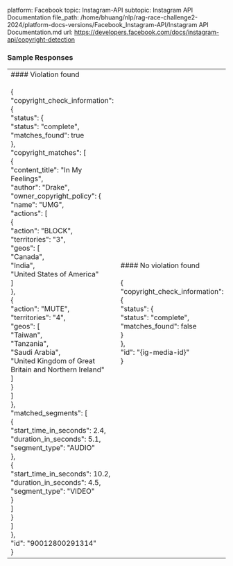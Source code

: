platform: Facebook
topic: Instagram-API
subtopic: Instagram API Documentation
file_path: /home/bhuang/nlp/rag-race-challenge2-2024/platform-docs-versions/Facebook_Instagram-API/Instagram API Documentation.md
url: https://developers.facebook.com/docs/instagram-api/copyright-detection


### Sample Responses

|     |     |
| --- | --- |
| #### Violation found<br><br>{<br>  "copyright\_check\_information": {<br>     "status": {<br>       "status": "complete",<br>       "matches\_found": true<br>     },<br>     "copyright\_matches": \[<br>       {<br>         "content\_title": "In My Feelings",<br>         "author": "Drake",<br>         "owner\_copyright\_policy": {<br>           "name": "UMG",<br>           "actions": \[<br>             {<br>               "action": "BLOCK",<br>               "territories": "3",<br>               "geos": \[<br>                 "Canada",<br>                 "India",<br>                 "United States of America"<br>               \]<br>             },<br>             {<br>               "action": "MUTE",<br>               "territories": "4",<br>               "geos": \[<br>                 "Taiwan",<br>                 "Tanzania",<br>                 "Saudi Arabia",<br>                 "United Kingdom of Great Britain and Northern Ireland"<br>               \]<br>             }<br>           \]<br>         },<br>         "matched\_segments": \[<br>          {<br>            "start\_time\_in\_seconds": 2.4,<br>            "duration\_in\_seconds": 5.1,<br>            "segment\_type": "AUDIO"<br>          },<br>          {<br>            "start\_time\_in\_seconds": 10.2,<br>            "duration\_in\_seconds": 4.5,<br>            "segment\_type": "VIDEO"<br>          }<br>        \]<br>      }<br>    \]<br>  },<br>  "id": "90012800291314"<br>} | #### No violation found<br><br>{<br>  "copyright\_check\_information": {<br>    "status": {<br>      "status": "complete",<br>      "matches\_found": false<br>    }<br>  },<br>  "id": "{ig-media-id}"<br>} |

[](#)